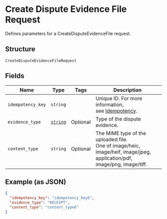 
# Create Dispute Evidence File Request

Defines parameters for a CreateDisputeEvidenceFile request.

## Structure

`CreateDisputeEvidenceFileRequest`

## Fields

| Name | Type | Tags | Description |
|  --- | --- | --- | --- |
| `idempotency_key` | `string` |  | Unique ID. For more information,<br>see [Idempotency](https://developer.squareup.com/docs/docs/working-with-apis/idempotency). |
| `evidence_type` | [`string`](/doc/models/dispute-evidence-type.md) | Optional | Type of the dispute evidence. |
| `content_type` | `string` | Optional | The MIME type of the uploaded file.<br>One of image/heic, image/heif, image/jpeg, application/pdf,  image/png, image/tiff. |

## Example (as JSON)

```json
{
  "idempotency_key": "idempotency_key6",
  "evidence_type": "RECEIPT",
  "content_type": "content_type6"
}
```

